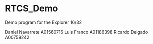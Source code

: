 # RTCS_Demo
Demo program for the Explorer 16/32

Daniel Navarrete A01560716
Luis Franco A01186398
Ricardo Delgado A00759242